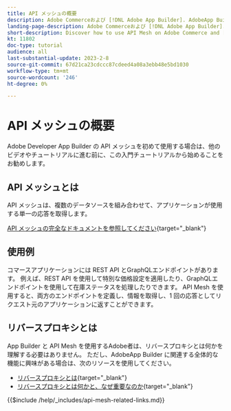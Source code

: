```yaml
---
title: API メッシュの概要
description: Adobe Commerceおよび [!DNL Adobe App Builder]. AdobeApp Builder のインストール、プロジェクトの操作、graphql リバースプロキシの作成などについて説明します。
landing-page-description: Adobe Commerceおよび [!DNL Adobe App Builder]. AdobeIO のインストール、プロジェクトの操作、graphql リバースプロキシの作成などについて説明します。
short-description: Discover how to use API Mesh on Adobe Commerce and [!DNL Adobe App Builder]. Learn about installing Adobe IO, working with projects, creating a graphql reverse proxy and much more.
kt: 11802
doc-type: tutorial
audience: all
last-substantial-update: 2023-2-8
source-git-commit: 67d21ca23cdccc87cdeed4a08a3ebb48e5bd1030
workflow-type: tm+mt
source-wordcount: '246'
ht-degree: 0%

---
```


# API メッシュの概要

Adobe Developer App Builder の API メッシュを初めて使用する場合は、他のビデオやチュートリアルに進む前に、この入門チュートリアルから始めることをお勧めします。

## API メッシュとは

API メッシュは、複数のデータソースを組み合わせて、アプリケーションが使用する単一の応答を取得します。

[API メッシュの完全なドキュメントを参照してください](https://developer.adobe.com/graphql-mesh-gateway/gateway/overview/){target="_blank"}

## 使用例

コマースアプリケーションには REST API とGraphQLエンドポイントがあります。 例えば、REST API を使用して特別な価格設定を適用したり、GraphQLエンドポイントを使用して在庫ステータスを処理したりできます。 API Mesh を使用すると、両方のエンドポイントを定義し、情報を取得し、1 回の応答としてリクエスト元のアプリケーションに返すことができます。

## リバースプロキシとは

App Builder と API Mesh を使用するAdobe者は、リバースプロキシとは何かを理解する必要はありません。 ただし、AdobeApp Builder に関連する全体的な機能に興味がある場合は、次のリソースを使用してください。

* [リバースプロキシとは](https://www.imperva.com/learn/performance/reverse-proxy/){target="_blank"}
* [リバースプロキシとは何かと、なぜ重要なのか](https://blog.hubspot.com/website/reverse-proxy){target="_blank"}

{{$include /help/_includes/api-mesh-related-links.md}}
